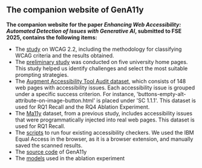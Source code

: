 ## The companion website of GenA11y

**The companion website for the paper *Enhancing Web Accessibility: Automated Detection of Issues with Generative AI*, submitted to FSE 2025, contains the following items:**

- The [study](https://github.com/GenA11y/GenA11y/tree/main/WCAG%20Study) on WCAG 2.2, including the methodology for classifying WCAG criteria and the results obtained.
- The [preliminary study](https://github.com/GenA11y/GenA11y/blob/main/Preliminary%20Study/Preliminary%20Study.md) was conducted on five university home pages. This study helped us identify challenges and select the most suitable prompting strategies.
- The [Augment Accessibility Tool Audit dataset](https://github.com/GenA11y/GenA11y/tree/main/Augmented%20Accessibility%20Tool%20Audit/tests), which consists of 148 web pages with accessibility issues. Each accessibility issue is grouped under a specific success criterion. For instance, 'buttons-empty-alt-attribute-on-image-button.html' is placed under 'SC 1.1.1'. This dataset is used for RQ1 Recall and the RQ4 Ablation Experiment.
- The [Ma11y](https://github.com/mahantaf/mahantaf.github.io/tree/main) dataset, from a previous study, includes accessibility issues that were programmatically injected into real web pages. This dataset is used for RQ1 Recall.
- The [scripts](https://github.com/GenA11y/GenA11y/tree/main/Existing%20Tools) to run four existing accessibility checkers. We used the IBM Equal Access in the browser, as it is a browser extension, and manually saved the scanned results.
- The [source code](https://github.com/GenA11y/GenA11y/tree/main/Source%20Code) of GenA11y
- The [models](https://github.com/GenA11y/GenA11y/tree/main/Source%20Code/py_src/Ablation%20Experiment) used in the ablation experiment


